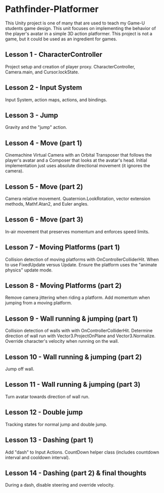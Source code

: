 # Pathfinder-Platformer
This Unity project is one of many that are used to teach my Game-U students game design. This unit focuses on implementing the behavior of the player's avatar in a simple 3D action platformer. This project is not a game, but it could be used as an ingredient for games.
## Lesson 1 - CharacterController
Project setup and creation of player proxy. CharacterController, Camera.main, and Cursor.lockState.
## Lesson 2 - Input System
Input System, action maps, actions, and bindings.
## Lesson 3 - Jump
Gravity and the "jump" action.
## Lesson 4 - Move (part 1)
Cinemachine Virtual Camera with an Orbital Transposer that follows the player's avatar and a Composer that looks at the avatar's head. Initial implementation just uses absolute directional movement (it ignores the camera).
## Lesson 5 - Move (part 2)
Camera relative movement. Quaternion.LookRotation, vector extension methods, Mathf.Atan2, and Euler angles.
## Lesson 6 - Move (part 3)
In-air movement that preserves momentum and enforces speed limits.
## Lesson 7 - Moving Platforms (part 1)
Collision detection of moving platforms with OnControllerColliderHit. When to use FixedUpdate versus Update. Ensure the platform uses the "animate physics" update mode.
## Lesson 8 - Moving Platforms (part 2)
Remove camera jittering when riding a platform. Add momentum when jumping from a moving platform.
## Lesson 9 - Wall running & jumping (part 1)
Collision detection of walls with with OnControllerColliderHit. Determine direction of wall run with Vector3.ProjectOnPlane and Vector3.Normalize. Override character's velocity when running on the wall.
## Lesson 10 - Wall running & jumping (part 2)
Jump off wall.
## Lesson 11 - Wall running & jumping (part 3)
Turn avatar towards direction of wall run.
## Lesson 12 - Double jump
Tracking states for normal jump and double jump.
## Lesson 13 - Dashing (part 1)
Add "dash" to Input Actions. CountDown helper class (includes countdown interval and cooldown interval).
## Lesson 14 - Dashing (part 2) & final thoughts
During a dash, disable steering and override velocity.
